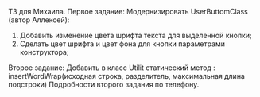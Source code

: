ТЗ для Михаила.
Первое задание:
Модернизировать UserButtomClass (автор Аллексей):
1) Добавить изменение цвета шрифта текста для выделенной кнопки;
2) Сделать цвет шрифта и цвет фона для кнопки параметрами конструктора;

Второе задание:
Добавить в класс Utilit статический метод :
insertWordWrap(исходная строка, разделитель, максимальная длина подстроки)
Подробности второго задания по телефону.
